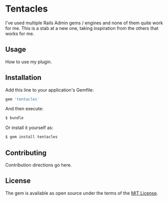 # Tentacles
I've used multiple Rails Admin gems / engines and none of them quite work for me. This is a stab at a new one, taking inspiration from the others that works for me.

## Usage
How to use my plugin.

## Installation
Add this line to your application's Gemfile:

```ruby
gem 'tentacles'
```

And then execute:
```bash
$ bundle
```

Or install it yourself as:
```bash
$ gem install tentacles
```

## Contributing
Contribution directions go here.

## License
The gem is available as open source under the terms of the [MIT License](http://opensource.org/licenses/MIT).
